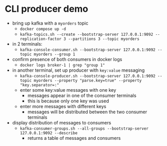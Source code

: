 # CLI producer demo

* bring up kafka with a `myorders` topic
  * `docker compose up -d`
  * `kafka-topics.sh --create --bootstrap-server 127.0.0.1:9092 --replication-factor 3 --partitions 3 --topic myorders`
* in 2 terminals:
  * `kafka-console-consumer.sh --bootstrap-server 127.0.0.1:9092 --topic myorders --group 1`
* confirm presence of both consumers in docker logs
  * `docker logs broker-1 | grep "group 1"`
* in another terminal, set up producer with `key:value` messaging
  * `kafka-console-producer.sh --bootstrap-server 127.0.0.1:9092 --topic myorders --property "parse.key=true" --property "key.separator=:"`
  * enter some key:value messages with one key
    * messages appear in one of the consumer terminals
    * this is because only one key was used
  * enter more messages with different keys
    * messages will be distributed between the two consumer terminals
* display distribution of messages to consumers
  * `kafka-consumer-groups.sh --all-groups --bootstrap-server 127.0.0.1:9092 --describe`
    * returns a table of messages and consumers